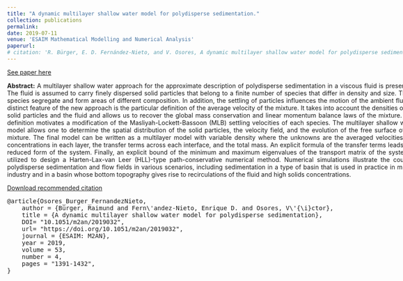 ```yaml
---
title: "A dynamic multilayer shallow water model for polydisperse sedimentation."
collection: publications
permalink:
date: 2019-07-11
venue: 'ESAIM Mathematical Modelling and Numerical Analysis'
paperurl: 
# citation: 'R. Bürger, E. D. Fernández-Nieto, and V. Osores, A dynamic multilayer shallow water model for polydisperse sedimentation, ESAIM: Math. Model. Numer. Anal., 53 (2019), pp. 1391–1432.'
---
```

[See paper here](https://www.esaim-m2an.org/articles/m2an/abs/2019/04/m2an180072/m2an180072.html)

<style>
body{
max-width: 1180px;
width: 98%;
margin: 0px auto;
/* text-align: justify; */
}
</style>

<div align="justify">
<p>
<strong>Abstract:</strong> A multilayer shallow water approach for the approximate description of polydisperse sedimentation in a viscous fluid is presented. The fluid is assumed to carry finely dispersed solid particles that belong to a finite number of species that differ in density and size. These species segregate and form areas of different composition. In addition, the settling of particles influences the motion of the ambient fluid. A distinct feature of the new approach is the particular definition of the average velocity of the mixture. It takes into account the densities of the solid particles and the fluid and allows us to recover the global mass conservation and linear momentum balance laws of the mixture. This definition motivates a modification of the Masliyah-Lockett-Bassoon (MLB) settling velocities of each species. The multilayer shallow water model allows one to determine the spatial distribution of the solid particles, the velocity field, and the evolution of the free surface of the mixture. The final model can be written as a multilayer model with variable density where the unknowns are the averaged velocities and concentrations in each layer, the transfer terms across each interface, and the total mass. An explicit formula of the transfer terms leads to a reduced form of the system. Finally, an explicit bound of the minimum and maximum eigenvalues of the transport matrix of the system is utilized to design a Harten-Lax-van Leer (HLL)-type path-conservative numerical method. Numerical simulations illustrate the coupled polydisperse sedimentation and flow fields in various scenarios, including sedimentation in a type of basin that is used in practice in mining industry and in a basin whose bottom topography gives rise to recirculations of the fluid and high solids concentrations.
</p>
</div>

<p><a href="https://www.esaim-m2an.org/component/makeref/?task=show&type=html&doi=10.1051/m2an/2019032" target="_blank" rel="noopener noreferrer">Download recommended citation</a></p>
<div>
<a name="Osores_Burger_FernandezNieto"></a>
<pre>
@article{Osores_Burger_FernandezNieto,
	author = {Bürger, Raimund and Fern\'andez-Nieto, Enrique D. and Osores, V\'{\i}ctor},
	title = {A dynamic multilayer shallow water model for polydisperse sedimentation},
	DOI= "10.1051/m2an/2019032",
	url= "https://doi.org/10.1051/m2an/2019032",
	journal = {ESAIM: M2AN},
	year = 2019,
	volume = 53,
	number = 4,
	pages = "1391-1432",
}
</pre>
</div>
